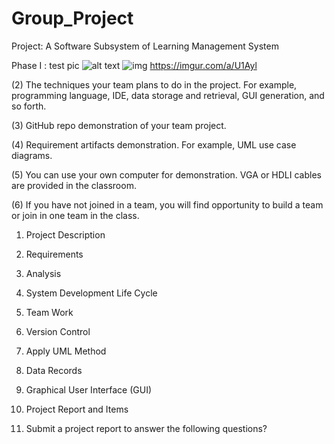# Group_Project

Project: A Software Subsystem of Learning Management System

Phase I :
test pic
![alt text](https://imgur.com/a/U1Ayl)
![img](https://imgur.com/a/U1Ayl)
https://imgur.com/a/U1Ayl

(2) The techniques your team plans to do in the project. For example, programming language, IDE, data storage and retrieval, GUI generation, and so forth.

(3) GitHub repo demonstration of your team project.

(4) Requirement artifacts demonstration. For example, UML use case diagrams.

(5) You can use your own computer for demonstration. VGA or HDLI cables are provided in the classroom.

(6) If you have not joined in a team, you will find opportunity to build a team or join in one team in the class.


1.	Project Description

2.	Requirements

3.	Analysis

4.	System Development Life Cycle

5.	Team Work

6.	Version Control

7.	Apply UML Method 

8.	Data Records

9. Graphical User Interface (GUI)

10.	Project Report and Items

12.	Submit a project report to answer the following questions?
